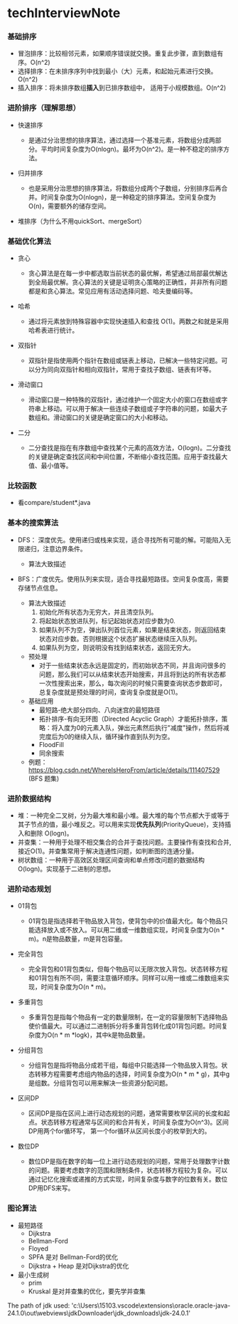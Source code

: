 # techInterviewNote

### 基础排序

* 冒泡排序：比较相邻元素，如果顺序错误就交换。重复此步骤，直到数组有序。O(n^2)
* 选择排序：在未排序序列中找到最小（大）元素，和起始元素进行交换。 O(n^2)
* 插入排序：将未排序数组**插入**到已排序数组中， 适用于小规模数组。O(n^2)


### 进阶排序（理解思想）

* 快速排序
    *  是通过分治思想的排序算法，通过选择一个基准元素，将数组分成两部分。平均时间复杂度为O(nlogn)。最坏为O(n^2)。是一种不稳定的排序方法。

* 归并排序
    * 也是采用分治思想的排序算法，将数组分成两个子数组，分别排序后再合并。时间复杂度为O(nlogn)，是一种稳定的排序算法。空间复杂度为O(n)，需要额外的储存空间。

* 堆排序（为什么不用quickSort、mergeSort）

### 基础优化算法

* 贪心
    * 贪心算法是在每一步中都选取当前状态的最优解，希望通过局部最优解达到全局最优解。贪心算法的关键是证明贪心策略的正确性，并非所有问题都是和贪心算法。常见应用有活动选择问题、哈夫曼编码等。

* 哈希
    * 通过将元素放到特殊容器中实现快速插入和查找 O(1)。两数之和就是采用哈希表进行统计。

* 双指针
    * 双指针是指使用两个指针在数组或链表上移动，已解决一些特定问题。可以分为同向双指针和相向双指针，常用于查找子数组、链表有环等。

* 滑动窗口
    * 滑动窗口是一种特殊的双指针，通过维护一个固定大小的窗口在数组或字符串上移动。可以用于解决一些连续子数组或子字符串的问题，如最大子数组和。滑动窗口的关键是确定窗口的大小和移动。

* 二分
    * 二分查找是指在有序数组中查找某个元素的高效方法，O(logn)。二分查找的关键是确定查找区间和中间位置，不断缩小查找范围。应用于查找最大值、最小值等。

### 比较函数
* 看compare/student*.java


### 基本的搜索算法

* DFS： 深度优先。使用递归或栈来实现，适合寻找所有可能的解。可能陷入无限递归，注意边界条件。
    * 算法大致描述


* BFS：广度优先。使用队列来实现，适合寻找最短路径。空间复杂度高，需要存储节点信息。
    * 算法大致描述
        1. 初始化所有状态为无穷大，并且清空队列。
        2. 将起始状态放进队列，标记起始状态对应步数为0.
        3. 如果队列不为空，弹出队列首位元素，如果是结束状态，则返回结束状态对应步数。否则根据这个状态扩展状态继续压入队列。
        4. 如果队列为空，则说明没有找到结束状态，返回无穷大。
    * 预处理
        * 对于一些结束状态永远是固定的，而初始状态不同，并且询问很多的问题，那么我们可以从结束状态开始搜索，并且将到达的所有状态都一次性搜索出来，那么，每次询问的时候只需要查询状态步数即可，总复杂度就是预处理的时间，查询复杂度就是O(1)。
    * 基础应用
        * 最短路-绝大部分四向、八向迷宫的最短路径
        * 拓扑排序-有向无环图（Directed Acyclic Graph）才能拓扑排序，策略：将入度为0的元素入队，弹出元素然后执行"减度"操作，然后将减完度后为0的继续入队，循环操作直到队列为空。
        * FloodFill
        * 同余搜索
    * 例题：https://blog.csdn.net/WhereIsHeroFrom/article/details/111407529 (BFS 题集)
### 进阶数据结构

* 堆：一种完全二叉树，分为最大堆和最小堆。最大堆的每个节点都大于或等于其子节点的值，最小堆反之。可以用来实现**优先队列**(PriorityQueue)，支持插入和删除 O(logn)。
* 并查集：一种用于处理不相交集合的合并于查找问题。主要操作有查找和合并,接近O(1)。并查集常用于解决连通性问题，如判断图的连通分量。
* 树状数组：一种用于高效区处理区间查询和单点修改问题的数据结构O(logn)。实现基于二进制的思想。


### 进阶动态规划

* 01背包
    * 01背包是指选择若干物品放入背包，使背包中的价值最大化。每个物品只能选择放入或不放入。可以用二维或一维数组实现，时间复杂度为O(n * m)。n是物品数量，m是背包容量。

* 完全背包
    * 完全背包和01背包类似，但每个物品可以无限次放入背包。状态转移方程和01背包有所不i同，需要注意循环顺序。同样可以用一维或二维数组来实现，时间复杂度为O(n * m)。

* 多重背包
    * 多重背包是指每个物品有一定的数量限制，在一定的容量限制下选择物品使价值最大。可以通过二进制拆分将多重背包转化成01背包问题。时间复杂度为O(n * m *logk)，其中k是物品数量。

* 分组背包
    * 分组背包是指将物品分成若干组，每组中只能选择一个物品放入背包。状态转移方程需要考虑组内物品的选择，时间复杂度为O(n * m * g)，其中g是组数。分组背包可以用来解决一些资源分配问题。

* 区间DP
    * 区间DP是指在区间上进行动态规划的问题，通常需要枚举区间的长度和起点。状态转移方程通常与区间的和合并有关，时间复杂度为O(n^3)。区间DP用两个for循环写， 第一个for循环从区间长度小的枚举到大的。

* 数位DP
    * 数位DP是指在数字的每一位上进行动态规划的问题，常用于处理数字计数的问题。需要考虑数字的范围和限制条件，状态转移方程较为复杂。可以通过记忆化搜索或递推的方式实现，时间复杂度与数字的位数有关。数位DP用DFS来写。


### 图论算法

* 最短路径
    * Dijkstra
    * Bellman-Ford
    * Floyed
    * SPFA 是对 Bellman-Ford的优化
    * Dijkstra + Heap 是对Dijkstra的优化
* 最小生成树
    * prim
    * Kruskal 是对并查集的优化，要先学并查集

The path of jdk used: 'c:\Users\15103\.vscode\extensions\oracle.oracle-java-24.1.0\out\webviews\jdkDownloader\jdk_downloads\jdk-24.0.1'